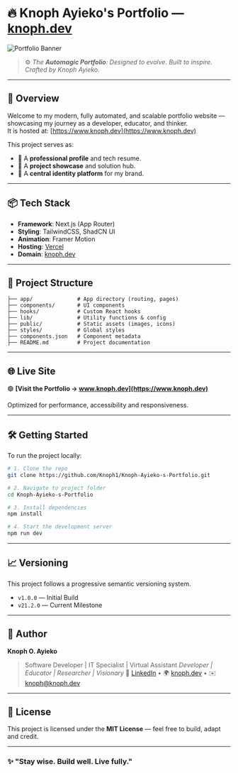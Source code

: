 # 🔥 Knoph Ayieko's Portfolio — [knoph.dev](https://www.knoph.dev)

![Portfolio Banner](https://raw.githubusercontent.com/Knoph1/Knoph-Ayieko-s-Portfolio/main/public/og-banner.png)

> ⚙️ _The **Automagic Portfolio**: Designed to evolve. Built to inspire. Crafted by Knoph Ayieko._

---

## 🚀 Overview

Welcome to my modern, fully automated, and scalable portfolio website — showcasing my journey as a developer, educator, and thinker.  
It is hosted at: [https://www.knoph.dev](https://www.knoph.dev)

This project serves as:
- 🧠 A **professional profile** and tech resume.
- 💼 A **project showcase** and solution hub.
- 🧭 A **central identity platform** for my brand.

---

## 📦 Tech Stack

- **Framework**: Next.js (App Router)
- **Styling**: TailwindCSS, ShadCN UI
- **Animation**: Framer Motion
- **Hosting**: [Vercel](https://vercel.com)
- **Domain**: [knoph.dev](https://www.knoph.dev)

---

## 📂 Project Structure

```
├── app/              # App directory (routing, pages)
├── components/       # UI components
├── hooks/            # Custom React hooks
├── lib/              # Utility functions & config
├── public/           # Static assets (images, icons)
├── styles/           # Global styles
├── components.json   # Component metadata
├── README.md         # Project documentation
```

---

## 🌐 Live Site

🟢 **[Visit the Portfolio → www.knoph.dev](https://www.knoph.dev)**

Optimized for performance, accessibility and responsiveness.

---

## 🛠️ Getting Started

To run the project locally:

```bash
# 1. Clone the repo
git clone https://github.com/Knoph1/Knoph-Ayieko-s-Portfolio.git

# 2. Navigate to project folder
cd Knoph-Ayieko-s-Portfolio

# 3. Install dependencies
npm install

# 4. Start the development server
npm run dev
```

---

## 📈 Versioning

This project follows a progressive semantic versioning system.

- `v1.0.0`       — Initial Build
- `v21.2.0`      — Current Milestone

---

## 👤 Author

**Knoph O. Ayieko**
> Software Developer | IT Specialist | Virtual Assistant
> _Developer | Educator | Researcher | Visionary_
💼 [LinkedIn](https://linkedin.com/in/knoph1) • 🌍 [knoph.dev](https://www.knoph.dev) • ✉️ knoph@knoph.dev

---

## 📝 License

This project is licensed under the **MIT License** — feel free to build, adapt and credit.

---

### ✨ "Stay wise. Build well. Live fully."
